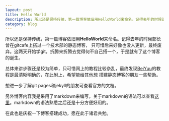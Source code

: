 ```yaml
---
layout: post
title: Hello World
description: 所以还是保持传统，第一篇博客依旧用HelloWorld来命名。记得去年的时候部长曾在gitcafe上搭过一个技术部的静态博客， 只可惜后来好像也没人更新，最终废弃。这两天开始学git，折腾来折腾去觉得何不自己搭一个，于是就有了这个博客的诞生。
category: blog
---
```


所以还是保持传统，第一篇博客依旧用**HelloWorld**来命名。记得去年的时候部长曾在gitcafe上搭过一个技术部的静态博客，
只可惜后来好像也没人更新，最终废弃。这两天开始学git，折腾来折腾去觉得何不自己搭一个，于是就有了这个博客的诞生。

总体来讲步骤还是较为简单，只可惜网上的教程比较杂乱，最终发现[BeiYuu][1]的教程是最清晰明确的，在此附上，希望能给其他想
搭建静态博客的朋友一些帮助。

想进一步了解git pages和jekyll的朋友可查看官方的文档。

另外博客内容我是采用了markdown来编写，关于markdown的语法可以查看[这里][2]。markdown的语法熟悉之后还是十分方便好用的。

在此也是庆祝一下博客搭建成功，愿在此于诸君共勉。


[1]: http://justcoding.iteye.com/blog/1959737
[2]: http://wowubuntu.com/markdown/#p